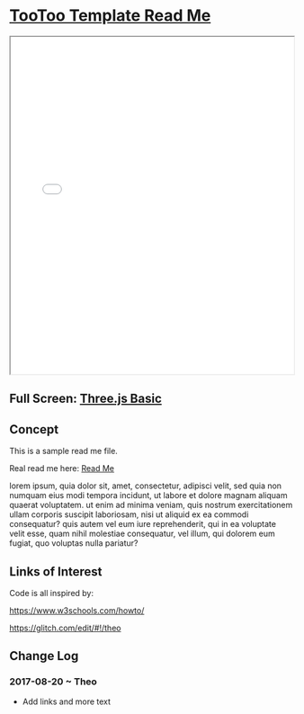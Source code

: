 <span style=display:none; >[You are now in a GitHub source code view - click this link to view Read Me file as a web page]( http://theo-armour.github.io/snippets/tootoo8-core/#README.md "View file as a web page." ) </span>


[TooToo Template Read Me]( #README.md )
====

<iframe class=iframeReadMe src=./plugin/threejs-basic.html width=100% height=600px onload=this.contentWindow.controls.enableZoom=false; ></iframe>

## Full Screen: [Three.js Basic]( ./plugin/threejs-basic.html )


## Concept

This is a sample read me file.

Real read me here: [Read Me]( https://pushme-pullyou.github.io/tootoo-more/#README.md )

lorem ipsum, quia dolor sit, amet, consectetur, adipisci velit, sed quia non numquam eius modi tempora incidunt, ut labore et dolore magnam aliquam quaerat voluptatem. ut enim ad minima veniam, quis nostrum exercitationem ullam corporis suscipit laboriosam, nisi ut aliquid ex ea commodi consequatur? quis autem vel eum iure reprehenderit, qui in ea voluptate velit esse, quam nihil molestiae consequatur, vel illum, qui dolorem eum fugiat, quo voluptas nulla pariatur?


## Links of Interest

Code is all inspired by:

https://www.w3schools.com/howto/

https://glitch.com/edit/#!/theo


## Change Log

### 2017-08-20 ~ Theo

* Add links and more text

